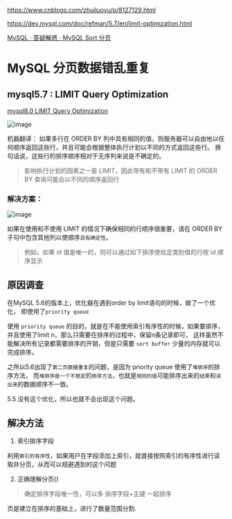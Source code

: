 
<https://www.cnblogs.com/zhuiluoyu/p/8127129.html>

<https://dev.mysql.com/doc/refman/5.7/en/limit-optimization.html>

[MySQL · 答疑解惑 · MySQL Sort 分页](http://mysql.taobao.org/monthly/2015/06/04/)

# MySQL 分页数据错乱重复 

## mysql5.7 : LIMIT Query Optimization

[mysql8.0 LIMIT Query Optimization](https://dev.mysql.com/doc/refman/8.0/en/limit-optimization.html)

![image](https://github.com/hi-mamba/database-learning/assets/7867225/2af4bcf9-8f46-4134-9404-0b36f2a77488)

机器翻译： 如果多行在 ORDER BY 列中具有相同的值，则服务器可以自由地以任何顺序返回这些行，并且可能会根据整体执行计划以不同的方式返回这些行。
换句话说，这些行的排序顺序相对于无序列来说是不确定的。

> 影响执行计划的因素之一是 LIMIT，因此带有和不带有 LIMIT 的 ORDER BY 查询可能会以不同的顺序返回行

### 解决方案：
![image](https://github.com/hi-mamba/database-learning/assets/7867225/8d598f48-f44a-442a-9cc0-f6c39e6eacc0)

如果在使用和不使用 LIMIT 的情况下确保相同的行顺序很重要，请在 ORDER BY 子句中包含其他列以使顺序`具有​​确定性`。
 > 例如，如果 id 值是唯一的，则可以通过如下排序使给定类别值的行按 id 顺序显示

## 原因调查
在MySQL 5.6的版本上，优化器在遇到order by limit语句的时候，做了一个优化，
即使用了`priority queue`


使用 `priority queue` 的目的，就是在不能使用索引有序性的时候，如果要排序，
并且使用了limit n，那么只需要在排序的过程中，保留n条记录即可，
这样虽然不能解决所有记录都需要排序的开销，但是只需要 `sort buffer` 少量的内存就可以完成排序。

之所以5.6出现了`第二页数据重复`的问题，是因为 priority queue 使用了`堆排序`的排序方法，
而`堆排序是一个不稳定`的`排序方法`，也就是`相同的值`可能排序出来的`结果`和`读出来`的数据顺序不一致。

5.5 没有这个优化，所以也就不会出现这个问题。

## 解决方法

1. 索引排序字段

利用`索引的有序性`，如果用户在字段添加上索引，就直接按照索引的有序性进行读取并分页，从而可以规避遇到的这个问题

2. 正确理解分页()
> 确定排序字段唯一性，可以多 排序字段+主键 一起排序

页是建立在排序的基础上，进行了数量范围分割.




